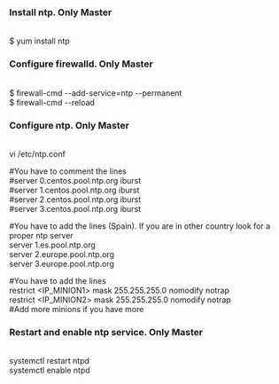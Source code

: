 ### Install ntp. **Only Master**
<br />
$ yum install ntp

### Configure firewalld. **Only Master**
<br />
$ firewall-cmd --add-service=ntp --permanent
<br />
$ firewall-cmd --reload

### Configure ntp. **Only Master**
<br />
vi /etc/ntp.conf

#You have to comment the lines
<br />
#server 0.centos.pool.ntp.org iburst
<br />
#server 1.centos.pool.ntp.org iburst
<br />
#server 2.centos.pool.ntp.org iburst
<br />
#server 3.centos.pool.ntp.org iburst

#You have to add the lines (Spain). If you are in other country look for a proper ntp server
<br />
server 1.es.pool.ntp.org
<br />
server 2.europe.pool.ntp.org
<br />
server 3.europe.pool.ntp.org

#You have to add the lines
<br />
restrict <IP_MINION1> mask 255.255.255.0 nomodify notrap
<br />
restrict <IP_MINION2> mask 255.255.255.0 nomodify notrap
<br />
#Add more minions if you have more

### Restart and enable ntp service. **Only Master**
<br />
systemctl restart ntpd
<br />
systemctl enable ntpd
<br />
